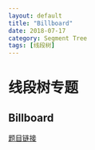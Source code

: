 ```yaml
---
layout: default
title: "Billboard"
date: 2018-07-17
category: Segment Tree
tags: [线段树]
---
```


# 线段树专题

## Billboard

[题目链接](https://cn.vjudge.net/problem/HDU-2795#author=Purity)  


